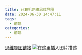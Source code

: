 ```yaml
---
title: 计算机网络思维导图
date: 2024-06-30 14:47:11
tags:
  - 前端
categories:
  - 前端
---
```


﻿[思维导图链接](https://www.edrawsoft.cn/viewer/public/s/17118661591967)
![在这里插入图片描述](https://img-blog.csdnimg.cn/20200707101647906.png?x-oss-process=image/watermark,type_ZmFuZ3poZW5naGVpdGk,shadow_10,text_aHR0cHM6Ly9ibG9nLmNzZG4ubmV0L2xpdWFybXlsaXU=,size_16,color_FFFFFF,t_70)
